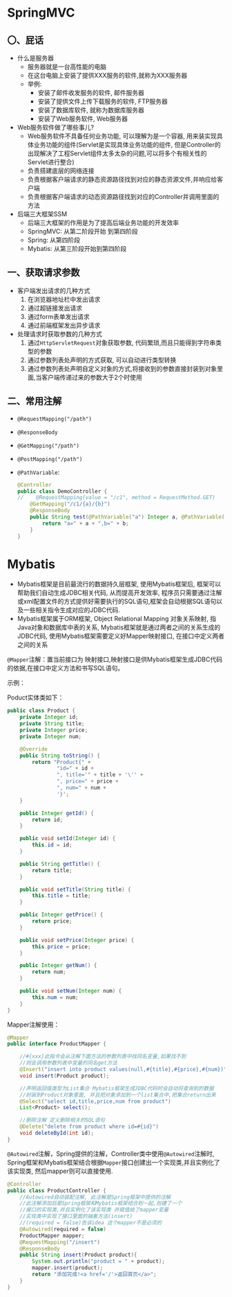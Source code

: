 # SpringMVC 

## 〇、屁话

- 什么是服务器
  * 服务器就是一台高性能的电脑
  * 在这台电脑上安装了提供XXX服务的软件,就称为XXX服务器
  * 举例:
    - 安装了邮件收发服务的软件, 邮件服务器
    - 安装了提供文件上传下载服务的软件, FTP服务器
    - 安装了数据库软件, 就称为数据库服务器
    - 安装了Web服务软件, Web服务器
- Web服务软件做了哪些事儿?
  * Web服务软件不具备任何业务功能, 可以理解为是一个容器, 用来装实现具体业务功能的组件(Servlet是实现具体业务功能的组件, 但是Controller的出现解决了工程Servlet组件太多太杂的问题,可以将多个有相关性的Servlet进行整合)
  * 负责搭建底层的网络连接
  * 负责根据客户端请求的静态资源路径找到对应的静态资源文件,并响应给客户端
  * 负责根据客户端请求的动态资源路径找到对应的Controller并调用里面的方法
- 后端三大框架SSM
  - 后端三大框架的作用是为了提高后端业务功能的开发效率
  - SpringMVC: 从第二阶段开始 到第四阶段
  - Spring: 从第四阶段
  - Mybatis: 从第三阶段开始到第四阶段

## 一、获取请求参数

- 客户端发出请求的几种方式
  1. 在浏览器地址栏中发出请求
  2. 通过超链接发出请求
  3. 通过form表单发出请求
  4. 通过前端框架发出异步请求
- 处理请求时获取参数的几种方式
  1. 通过`HttpServletRequest`对象获取参数, 代码繁琐,而且只能得到字符串类型的参数
  2. 通过参数列表处声明的方式获取, 可以自动进行类型转换
  3. 通过参数列表处声明自定义对象的方式,将接收到的参数直接封装到对象里面,当客户端传递过来的参数大于2个时使用

## 二、常用注解

* `@RequestMapping("/path")`

* `@ResponseBody`

* `@GetMapping("/path")`

* `@PostMapping("/path")`

* `@PathVariable`:

  ```java
  @Controller
  public class DemoController {
  //    @RequestMapping(value = "/c1", method = RequestMethod.GET)
      @GetMapping("/c1/{a}/{b}")
      @ResponseBody
      public String test(@PathVariable("a") Integer a, @PathVariable("b")Integer b){
          return "a=" + a + ",b=" + b;
      }
  }
  ```




# Mybatis

- Mybatis框架是目前最流行的数据持久层框架, 使用Mybatis框架后, 框架可以帮助我们自动生成JDBC相关代码, 从而提高开发效率, 程序员只需要通过注解或xml配置文件的方式提供好需要执行的SQL语句,框架会自动根据SQL语句以及一些相关指令生成对应的JDBC代码.
- Mybatis框架属于ORM框架, Object Relational Mapping 对象关系映射, 指Java对象和数据库中表的关系, Mybatis框架就是通过两者之间的关系生成的JDBC代码, 使用Mybatis框架需要定义好Mapper映射接口, 在接口中定义两者之间的关系

`@Mapper`注解：置当前接口为 映射接口,映射接口是供Mybatis框架生成JDBC代码的依据,在接口中定义方法和书写SQL语句。

示例：

Poduct实体类如下：

```java
public class Product {
    private Integer id;
    private String title;
    private Integer price;
    private Integer num;

    @Override
    public String toString() {
        return "Product{" +
                "id=" + id +
                ", title='" + title + '\'' +
                ", price=" + price +
                ", num=" + num +
                '}';
    }

    public Integer getId() {
        return id;
    }

    public void setId(Integer id) {
        this.id = id;
    }

    public String getTitle() {
        return title;
    }

    public void setTitle(String title) {
        this.title = title;
    }

    public Integer getPrice() {
        return price;
    }

    public void setPrice(Integer price) {
        this.price = price;
    }

    public Integer getNum() {
        return num;
    }

    public void setNum(Integer num) {
        this.num = num;
    }
}
```

Mapper注解使用：

```java
@Mapper
public interface ProductMapper {

    //#{xxx}此指令会从注解下面方法的参数列表中找同名变量,如果找不到
    //则会调用参数列表中变量的同名get方法
    @Insert("insert into product values(null,#{title},#{price},#{num})")
    void insert(Product product);

    //声明返回值类型为List集合 Mybatis框架生成JDBC代码时会自动将查询到的数据
    //封装到Product对象里面, 并且把对象添加到一个list集合中,把集合return出来
    @Select("select id,title,price,num from product")
    List<Product> select();

    //删除注解 定义删除相关的SQL语句
    @Delete("delete from product where id=#{id}")
    void deleteById(int id);
}
```

`@Autowired`注解，Spring提供的注解，Controller类中使用`@Autowired`注解时, Spring框架和Mybatis框架结合根据`Mapper`接口创建出一个实现类,并且实例化了该实现类, 然后mapper则可以直接使用.

```java
@Controller
public class ProductController {
    //Autowired自动装配注解, 此注解是Spring框架中提供的注解
    //此注解添加后是Spring框架和Mybatis框架结合到一起,创建了一个
    //接口的实现类,并且实例化了该实现类 并赋值给了mapper变量
    //实现类中实现了接口里面的抽象方法(insert)
    //(required = false)告诉idea 这个mapper不是必须的
    @Autowired(required = false)
    ProductMapper mapper;
    @RequestMapping("/insert")
    @ResponseBody
    public String insert(Product product){
        System.out.println("product = " + product);
        mapper.insert(product);
        return "添加完成!<a href='/'>返回首页</a>";
    }
}
```

